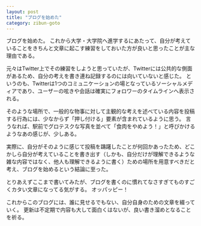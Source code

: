 ```yaml
---
layout: post
title: "ブログを始めた"
category: zibun-goto
---
```

ブログを始めた。
これから大学・大学院へ進学するにあたって、自分が考えていることをきちんと文章に起こす練習をしておいた方が良いと思ったことが主な理由である。

元々はTwitter上でその練習をしようと思っていたが、Twitterには公共的な側面があるため、自分の考えを書き連ね記録するのには向いていないと感じた。
というのも、Twitterは1つのコミュニケーションの場となっているソーシャルメディアであり、ユーザーの呟きや会話は確実にフォロワーのタイムラインへ表示される。

そのような場所で、一般的な物事に対して主観的な考えを述べている内容を投稿する行為には、少なからず「押し付ける」要素が含まれているように思う。
言うなれば、駅前でグロテスクな写真を並べて「食肉をやめよう！」と呼びかけるようなあの感じが、少しある。

実際に、自分がそのように感じて投稿を躊躇したことが何回かあったため、どこかしら自分が考えていることを書き出す（しかも、自分だけが理解できるような雑な内容ではなく、他人も理解できるように書く）ための場所を用意すべきだと考え、ブログを始めるという結論に至った。

とりあえずここまで書いてみたが、ブログを書くのに慣れてなさすぎてものすごくカタい文章になってる気がする。
オッパッピー！

これからこのブログには、誰に見せるでもない、自分自身のための文章を綴っていく。
更新は不定期で内容も大して面白くはないが、良い書き溜めとなることを祈る。
